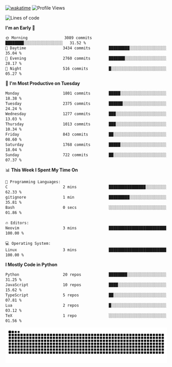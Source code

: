 [![wakatime](https://wakatime.com/badge/user/b920b284-3cde-4cd4-b72e-f7f22d050b16.svg)](https://wakatime.com/@b920b284-3cde-4cd4-b72e-f7f22d050b16)
![Profile Views](http://img.shields.io/badge/Profile%20Views-4586-blue)
<!--START_SECTION:waka-->
![Lines of code](https://img.shields.io/badge/From%20Hello%20World%20I%27ve%20Written-8.1%20million%20lines%20of%20code-blue)

**I'm an Early 🐤** 

```text
🌞 Morning                3089 commits        ████████░░░░░░░░░░░░░░░░░   31.52 % 
🌆 Daytime                3434 commits        █████████░░░░░░░░░░░░░░░░   35.04 % 
🌃 Evening                2760 commits        ███████░░░░░░░░░░░░░░░░░░   28.17 % 
🌙 Night                  516 commits         █░░░░░░░░░░░░░░░░░░░░░░░░   05.27 % 
```
📅 **I'm Most Productive on Tuesday** 

```text
Monday                   1801 commits        █████░░░░░░░░░░░░░░░░░░░░   18.38 % 
Tuesday                  2375 commits        ██████░░░░░░░░░░░░░░░░░░░   24.24 % 
Wednesday                1277 commits        ███░░░░░░░░░░░░░░░░░░░░░░   13.03 % 
Thursday                 1013 commits        ███░░░░░░░░░░░░░░░░░░░░░░   10.34 % 
Friday                   843 commits         ██░░░░░░░░░░░░░░░░░░░░░░░   08.60 % 
Saturday                 1768 commits        █████░░░░░░░░░░░░░░░░░░░░   18.04 % 
Sunday                   722 commits         ██░░░░░░░░░░░░░░░░░░░░░░░   07.37 % 
```


📊 **This Week I Spent My Time On** 

```text
💬 Programming Languages: 
C                        2 mins              ████████████████░░░░░░░░░   62.33 % 
gitignore                1 min               █████████░░░░░░░░░░░░░░░░   35.81 % 
Bash                     0 secs              ░░░░░░░░░░░░░░░░░░░░░░░░░   01.86 % 

🔥 Editors: 
Neovim                   3 mins              █████████████████████████   100.00 % 

💻 Operating System: 
Linux                    3 mins              █████████████████████████   100.00 % 
```

**I Mostly Code in Python** 

```text
Python                   20 repos            ████████░░░░░░░░░░░░░░░░░   31.25 % 
JavaScript               10 repos            ████░░░░░░░░░░░░░░░░░░░░░   15.62 % 
TypeScript               5 repos             ██░░░░░░░░░░░░░░░░░░░░░░░   07.81 % 
Lua                      2 repos             █░░░░░░░░░░░░░░░░░░░░░░░░   03.12 % 
TeX                      1 repo              ░░░░░░░░░░░░░░░░░░░░░░░░░   01.56 % 
```




<!--END_SECTION:waka-->
![Snake animation](https://raw.githubusercontent.com/timmypidashev/timmypidashev/main/commits.svg)
